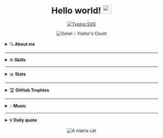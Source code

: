 <h1 align="center">
  Hello world!
  <img src="https://media.tenor.com/mAlJkmN3TEcAAAAi/hackerman-emote.gif" width="28">
</h1>

<p align="center">
  <a href="https://git.io/typing-svg">
    <img src="https://readme-typing-svg.demolab.com?font=Courier+New&duration=800&pause=1000&color=00FF2C&background=000000&multiline=true&width=450&height=200&lines=%24+echo+%22Hello%2C+I'm+Aldric+Bottreau%22;Hello%2C+I'm+Aldric+Bottreau;%24+echo+%22I'm+a+Fullstack+Developer%22;I'm+a+Fullstack+Developer" alt="Typing SVG" />
  </a>
</p>

<div align="center">
  <img src="https://profile-counter.glitch.me/{0xhel}/count.svg" alt="0xhel :: Visitor's Count" />
</div>

<br>

<details>
  <summary>🔍 <strong>About me</strong></summary>

  <br>

  <details>
    <summary>🌱 Always Learning</summary>
    😝 Currently diving into new technologies and figuring out why my code sometimes has a mind of its own! 🤖
  </details>

  <details>
    <summary>🎯 Goals</summary>
    👨‍💻​ Striving for continuous improvement — always looking for ways to write cleaner and more efficient code!
  </details>

  <details>
    <summary>💬 Let’s Chat!</summary>
    🤓 I’m always up for discussions about tech, and I’m known to throw in a dad joke or two.
  </details>

  <details>
    <summary>🤣 Fun Fact</summary>
    🍫 I dislike chocolate so much that I’d trade a bar for a bag of broccoli! 🥦
  </details>
</details>

---

<details>
  <summary>⚙️ <strong>Skills</strong></summary>

  <br>
  
  <p align="center">
    <img src="https://img.shields.io/badge/Linux-FCC624?style=for-the-badge&logo=linux&logoColor=black" alt="Linux" style="vertical-align:top; margin:4px"/>
    <img src="https://img.shields.io/badge/Visual_Studio_Code-0078D4?style=for-the-badge&logo=visual-studio-code&logoColor=white" alt="VSCode" style="vertical-align:top; margin:4px"/>
    <img src="https://img.shields.io/badge/Neovim-57A143?style=for-the-badge&logo=neovim&logoColor=white" alt="Neovim" style="vertical-align:top; margin:4px"/>
    <img src="https://img.shields.io/badge/Bash-4EAA25?style=for-the-badge&logo=gnu-bash&logoColor=white" alt="Bash" style="vertical-align:top; margin:4px"/>
    <img src="https://img.shields.io/badge/HTML5-E34F26?style=for-the-badge&logo=html5&logoColor=white" alt="HTML5" style="vertical-align:top; margin:4px"/>
    <img src="https://img.shields.io/badge/CSS3-1572B6?style=for-the-badge&logo=css3&logoColor=white" alt="CSS3" style="vertical-align:top; margin:4px"/>
    <img src="https://img.shields.io/badge/Tailwind_CSS-06B6D4?style=for-the-badge&logo=tailwind-css&logoColor=white" alt="Tailwind CSS" style="vertical-align:top; margin:4px"/>
    <img src="https://img.shields.io/badge/JavaScript-F7DF1E?style=for-the-badge&logo=javascript&logoColor=black" alt="JavaScript" style="vertical-align:top; margin:4px"/>
    <img src="https://img.shields.io/badge/TypeScript-007ACC?style=for-the-badge&logo=typescript&logoColor=white" alt="TypeScript" style="vertical-align:top; margin:4px"/>
    <img src="https://img.shields.io/badge/React-20232A?style=for-the-badge&logo=react&logoColor=61DAFB" alt="React" style="vertical-align:top; margin:4px"/>
    <img src="https://img.shields.io/badge/React_Native-61DAFB?style=for-the-badge&logo=react&logoColor=black" alt="React Native" style="vertical-align:top; margin:4px"/>
    <img src="https://img.shields.io/badge/Next.js-000000?style=for-the-badge&logo=next.js&logoColor=white" alt="Next.js" style="vertical-align:top; margin:4px"/>
    <img src="https://img.shields.io/badge/Redux-764ABC?style=for-the-badge&logo=redux&logoColor=white" alt="Redux" style="vertical-align:top; margin:4px"/>
    <img src="https://img.shields.io/badge/Node.js-43853D?style=for-the-badge&logo=node.js&logoColor=white" alt="Node.js" style="vertical-align:top; margin:4px"/>
    <img src="https://img.shields.io/badge/Express.js-000000?style=for-the-badge&logo=express&logoColor=white" alt="Express.js" style="vertical-align:top; margin:4px"/>
    <img src="https://img.shields.io/badge/MongoDB-47A248?style=for-the-badge&logo=mongodb&logoColor=white" alt="MongoDB" style="vertical-align:top; margin:4px"/>
    <img src="https://img.shields.io/badge/Expo-000020?style=for-the-badge&logo=expo&logoColor=white" alt="Expo" style="vertical-align:top; margin:4px"/>
    <img src="https://img.shields.io/badge/Git-F05032?style=for-the-badge&logo=git&logoColor=white" alt="Git" style="vertical-align:top; margin:4px"/>
  </p>
</details>

---

<details>
  <summary>📊 <strong>Stats</strong></summary>

  <br>

  <div align="center">
    <a href="https://github.com/0xhel">
      <img align="center" src="https://github-readme-stats.vercel.app/api?username=0xhel&show_icons=true&line_height=27&bg_color=000000&title_color=00FF00&text_color=00FF00&count_private=true&cache_seconds=1800" />
    </a>
    <a href="https://github.com/0xhel">
      <img align="center" src="https://github-readme-stats.vercel.app/api/top-langs/?username=0xhel&langs_count=3&bg_color=000000&title_color=00FF00&text_color=00FF00" />
    </a>
  </div>
</details>

---

<details>
  <summary>🏆 <strong>GitHub Trophies</strong></summary>
    <p align="center">
      [![trophy](https://github-profile-trophy.vercel.app/?username=0xhel&theme=matrix&column=7)](https://github.com/ryo-ma/github-profile-trophy)
    <p>
</details>

---

<details>
  <summary>🎶 <strong>Music</strong></summary>

  <p align="center">
    Music fuels my coding sessions! Here's what I'm jamming to right now:
  </p>

  <div align="center">
    <a href="https://github.com/kittinan/spotify-github-profile">
      <img src="https://spotify-github-profile.kittinanx.com/api/view?uid=31m3djlmresd6niu2ctcamitd2yq&cover_image=true&theme=default&show_offline=false&background_color=121212&interchange=false" alt="Spotify Now Playing" />
    </a>
  </div>
</details>

---

<details>
  <summary><strong>💡 Daily quote</strong></summary>

  <p align="center">
    <img src="https://readme-daily-quotes.vercel.app/api?theme=dark&category=programming" alt="Github Readme Daily Quotes" />
  </p>
</details>

<br>

<div align="center">
  <img src="https://i.giphy.com/media/v1.Y2lkPTc5MGI3NjExdHJpOG1uNmZoMngzZjI4Z2o2ZGJleXEwaTVueThtZXV1cWQydDVpaCZlcD12MV9pbnRlcm5hbF9naWZfYnlfaWQmY3Q9Zw/wwg1suUiTbCY8H8vIA/giphy-downsized-large.gif" alt="A matrix cat" />
</div>
